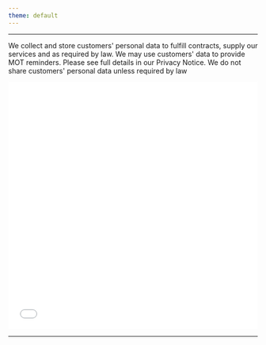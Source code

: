 ```yaml
---
theme: default
---
```


---

We collect and store customers' personal data to fulfill contracts, supply our services and as required by law.  We may use customers' data to provide MOT reminders. Please see full details in our Privacy Notice. We do not share customers' personal data unless required by law

<object data="GDPR Privacy Notice.pdf" type="application/pdf" width="100%" height="500px" internalinstanceid="8">
<iframe src="GDPR Privacy Notice.pdf" width="100%" height="500px" style="border: none;">
This browser does not support PDFs. Please download the PDF to view it: <a href="GDPR Privacy Notice.pdf">Download Privacy Policy</a>
</iframe>
</object>

---
